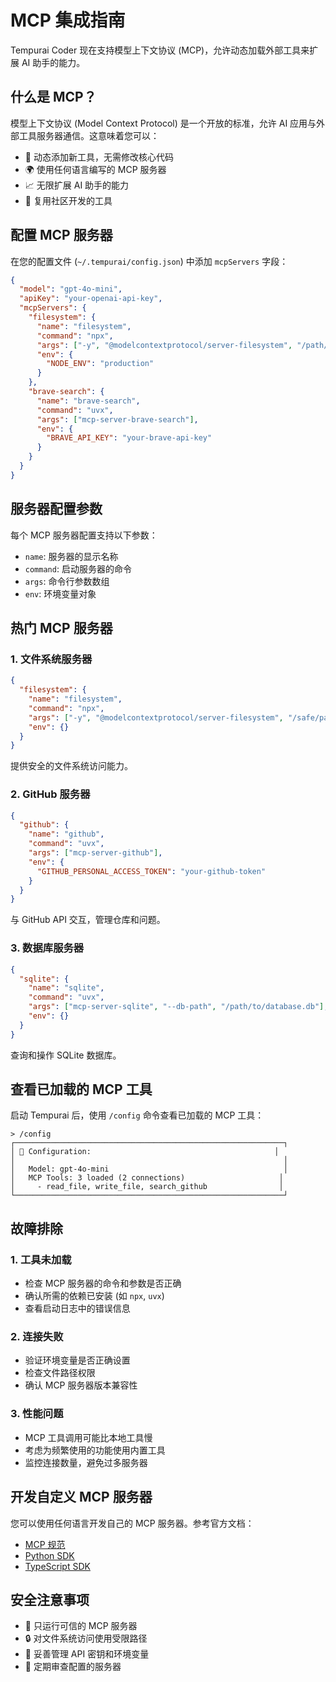 # MCP 集成指南

Tempurai Coder 现在支持模型上下文协议 (MCP)，允许动态加载外部工具来扩展 AI 助手的能力。

## 什么是 MCP？

模型上下文协议 (Model Context Protocol) 是一个开放的标准，允许 AI 应用与外部工具服务器通信。这意味着您可以：

- 🔌 动态添加新工具，无需修改核心代码
- 🌍 使用任何语言编写的 MCP 服务器
- 📈 无限扩展 AI 助手的能力
- 🔧 复用社区开发的工具

## 配置 MCP 服务器

在您的配置文件 (`~/.tempurai/config.json`) 中添加 `mcpServers` 字段：

```json
{
  "model": "gpt-4o-mini",
  "apiKey": "your-openai-api-key",
  "mcpServers": {
    "filesystem": {
      "name": "filesystem",
      "command": "npx",
      "args": ["-y", "@modelcontextprotocol/server-filesystem", "/path/to/safe/directory"],
      "env": {
        "NODE_ENV": "production"
      }
    },
    "brave-search": {
      "name": "brave-search",
      "command": "uvx",
      "args": ["mcp-server-brave-search"],
      "env": {
        "BRAVE_API_KEY": "your-brave-api-key"
      }
    }
  }
}
```

## 服务器配置参数

每个 MCP 服务器配置支持以下参数：

- `name`: 服务器的显示名称
- `command`: 启动服务器的命令
- `args`: 命令行参数数组
- `env`: 环境变量对象

## 热门 MCP 服务器

### 1. 文件系统服务器

```json
{
  "filesystem": {
    "name": "filesystem",
    "command": "npx",
    "args": ["-y", "@modelcontextprotocol/server-filesystem", "/safe/path"],
    "env": {}
  }
}
```

提供安全的文件系统访问能力。

### 2. GitHub 服务器

```json
{
  "github": {
    "name": "github",
    "command": "uvx",
    "args": ["mcp-server-github"],
    "env": {
      "GITHUB_PERSONAL_ACCESS_TOKEN": "your-github-token"
    }
  }
}
```

与 GitHub API 交互，管理仓库和问题。

### 3. 数据库服务器

```json
{
  "sqlite": {
    "name": "sqlite",
    "command": "uvx",
    "args": ["mcp-server-sqlite", "--db-path", "/path/to/database.db"],
    "env": {}
  }
}
```

查询和操作 SQLite 数据库。

## 查看已加载的 MCP 工具

启动 Tempurai 后，使用 `/config` 命令查看已加载的 MCP 工具：

```
> /config
┌────────────────────────────────────────────────────────────┐
│ 🔧 Configuration:                                         │
│                                                            │
│   Model: gpt-4o-mini                                       │
│   MCP Tools: 3 loaded (2 connections)                     │
│     - read_file, write_file, search_github                │
└────────────────────────────────────────────────────────────┘
```

## 故障排除

### 1. 工具未加载

- 检查 MCP 服务器的命令和参数是否正确
- 确认所需的依赖已安装 (如 `npx`, `uvx`)
- 查看启动日志中的错误信息

### 2. 连接失败

- 验证环境变量是否正确设置
- 检查文件路径权限
- 确认 MCP 服务器版本兼容性

### 3. 性能问题

- MCP 工具调用可能比本地工具慢
- 考虑为频繁使用的功能使用内置工具
- 监控连接数量，避免过多服务器

## 开发自定义 MCP 服务器

您可以使用任何语言开发自己的 MCP 服务器。参考官方文档：

- [MCP 规范](https://modelcontextprotocol.io/docs)
- [Python SDK](https://github.com/modelcontextprotocol/python-sdk)
- [TypeScript SDK](https://github.com/modelcontextprotocol/typescript-sdk)

## 安全注意事项

- 🚨 只运行可信的 MCP 服务器
- 🔒 对文件系统访问使用受限路径
- 🔐 妥善管理 API 密钥和环境变量
- 👀 定期审查配置的服务器
